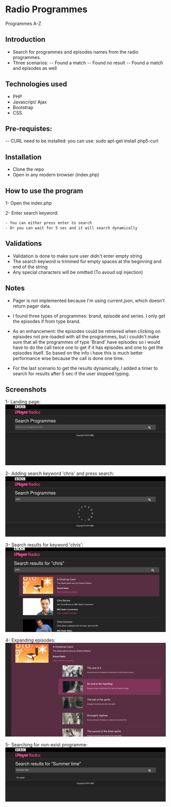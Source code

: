 # Radio Programmes
Programmes A-Z

## Introduction

- Search for programmes and episodes names from the radio programmes.
- Three scenarios:
 -- Found a match
 -- Found no result
 -- Found a match and episodes as well

## Technologies used

- PHP
- Javascript/ Ajax
- Bootstrap
- CSS

## Pre-requistes:

-- CURL need to be installed: you can use: sudo apt-get install php5-curl

## Installation 

- Clone the repo
- Open in any modern browser (index.php)

## How to use the program

1- Open the index.php

2- Enter search keyword:

    - You can either press enter to search
    - Or you can wait for 5 sec and it will search dynamically

## Validations

- Validation is done to make sure user didn't enter empty string
- The search keyword is trimmed for empty spaces at the beginning and end of the string
- Any special characters will be omitted (To avoud sql injection)

## Notes

- Pager is not implemented because I'm using current.json, which doesn't return pager data.

- I found three types of programmes: brand, episode and series. I only get the episodes if from type brand.

- As an enhancement: the episodes could be retrieved when clicking on episodes not pre-loaded with all the programmes, but i couldn't make sure that all the programmes of type 'Brand' have episodes so i would have to do the call twice one to get if it has episodes and one to get the episodes itself. So based on the info i have this is much better performance wise because the call is done one time.

- For the last scenario to get the results dynamically, I added a timer to search for results after 5 sec if the user stopped typing.

## Screenshots

1- Landing page: 
![Landing page](https://raw.githubusercontent.com/omnia-ibrahim/radio-programmes/master/screenshots/img1.jpg "Program landing page")

2- Adding search keyword 'chris' and press search: 
![Search ](https://raw.githubusercontent.com/omnia-ibrahim/radio-programmes/master/screenshots/img2.jpg "Searching string")

3- Search results for keyword 'chris': 
![Search results](https://raw.githubusercontent.com/omnia-ibrahim/radio-programmes/master/screenshots/img3.jpg "Search results")

4- Expanding episodes: 
![Expanding episodes](https://raw.githubusercontent.com/omnia-ibrahim/radio-programmes/master/screenshots/img4.jpg "Expanding episdoes")

5- Searching for non-exist programme: 
![no result](https://raw.githubusercontent.com/omnia-ibrahim/radio-programmes/master/screenshots/img5.jpg "No result")

